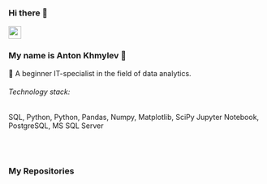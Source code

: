 ### Hi there 👋

<p><a href="https://t.me/Anton_2401"><img src="https://img.shields.io/badge/Telegram-blue?style=for-the-badge&logo=telegram&logoColor=white" height=25></a></p>

### My name is Anton Khmylev :raising_hand: 

💬 A beginner IT-specialist in the field of data analytics.

###### Technology stack: 
SQL, Python, Python, Pandas, Numpy, Matplotlib, SciPy Jupyter Notebook, PostgreSQL, MS SQL Server

<br><br>
<h3>My Repositories</h3>
